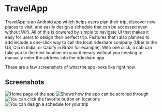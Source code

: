 # TravelApp
TravelApp is an Android app which helps users plan their trip, discover new places to visit, and easily design a schedule that can be accessed even without Wifi. All of this is powered by simple to navigate UI that makes it easy for users to design their perfect trip.  Features that I also planned to add include a one-click way to call the local rideshare company (Uber in the US, Ola in India, or Cabify in Brazil for example). With one click, a cab can take you to the next location on your itinerary without you needing to manually enter the address into the rideshare app.

These are a few screenshots of what the app looks like right now.

Screenshots
-----------
![Home page of the app](PhotoOfAppHomePage.png) 
![Shows how the app can be scrolled through](PhotoOfAppScrollingFeature.png) 
![You can click the favorite button on locations](PhotoOfAppWishlistFeature.png) 
![You can design a schedule for your trip](PhotoOfAppScheduleFeature.png)

